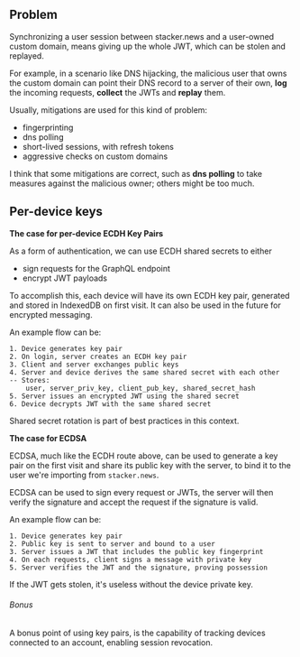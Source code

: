 ## Problem
Synchronizing a user session between stacker.news and a user-owned custom domain, means giving up the whole JWT, which can be stolen and replayed.

For example, in a scenario like DNS hijacking, the malicious user that owns the custom domain can point their DNS record to a server of their own, **log** the incoming requests, **collect** the JWTs and **replay** them.

Usually, mitigations are used for this kind of problem:
- fingerprinting
- dns polling
- short-lived sessions, with refresh tokens
- aggressive checks on custom domains

I think that some mitigations are correct, such as **dns polling** to take measures against the malicious owner; others might be too much.

## Per-device keys
**The case for per-device ECDH Key Pairs**

As a form of authentication, we can use ECDH shared secrets to either
- sign requests for the GraphQL endpoint
- encrypt JWT payloads

To accomplish this, each device will have its own ECDH key pair, generated and stored in IndexedDB on first visit.
It can also be used in the future for encrypted messaging.

An example flow can be:
```
1. Device generates key pair
2. On login, server creates an ECDH key pair
3. Client and server exchanges public keys
4. Server and device derives the same shared secret with each other
-- Stores:
    user, server_priv_key, client_pub_key, shared_secret_hash
5. Server issues an encrypted JWT using the shared secret
6. Device decrypts JWT with the same shared secret
```

Shared secret rotation is part of best practices in this context.

**The case for ECDSA**

ECDSA, much like the ECDH route above, can be used to generate a key pair on the first visit and share its public key with the server, to bind it to the user we're importing from `stacker.news`.

ECDSA can be used to sign every request or JWTs, the server will then verify the signature and accept the request if the signature is valid.

An example flow can be:
```
1. Device generates key pair
2. Public key is sent to server and bound to a user
3. Server issues a JWT that includes the public key fingerprint
4. On each requests, client signs a message with private key
5. Server verifies the JWT and the signature, proving possession
```

If the JWT gets stolen, it's useless without the device private key.

###### Bonus
A bonus point of using key pairs, is the capability of tracking devices connected to an account, enabling session revocation.